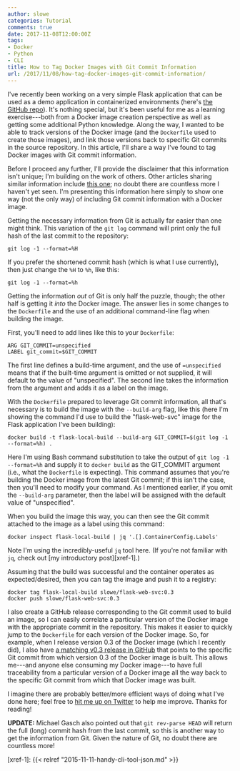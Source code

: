 ```yaml
---
author: slowe
categories: Tutorial
comments: true
date: 2017-11-08T12:00:00Z
tags:
- Docker
- Python
- CLI
title: How to Tag Docker Images with Git Commit Information
url: /2017/11/08/how-tag-docker-images-git-commit-information/
---
```


I've recently been working on a very simple Flask application that can be used as a demo application in containerized environments (here's [the GitHub repo][link-2]). It's nothing special, but it's been useful for me as a learning exercise---both from a Docker image creation perspective as well as getting some additional Python knowledge. Along the way, I wanted to be able to track versions of the Docker image (and the `Dockerfile` used to create those images), and link those versions back to specific Git commits in the source repository. In this article, I'll share a way I've found to tag Docker images with Git commit information.<!--more-->

Before I proceed any further, I'll provide the disclaimer that this information isn't unique; I'm building on the work of others. Other articles sharing similar information include [this one][link-1]; no doubt there are countless more I haven't yet seen. I'm presenting this information here simply to show one way (not the only way) of including Git commit information with a Docker image.

Getting the necessary information from Git is actually far easier than one might think. This variation of the `git log` command will print only the full hash of the last commit to the repository:

    git log -1 --format=%H

If you prefer the shortened commit hash (which is what I use currently), then just change the `%H` to `%h`, like this:

    git log -1 --format=%h

Getting the information _out_ of Git is only half the puzzle, though; the other half is getting it _into_ the Docker image. The answer lies in some changes to the `Dockerfile` and the use of an additional command-line flag when building the image.

First, you'll need to add lines like this to your `Dockerfile`:

    ARG GIT_COMMIT=unspecified
    LABEL git_commit=$GIT_COMMIT

The first line defines a build-time argument, and the use of `=unspecified` means that if the built-time argument is omitted or not supplied, it will default to the value of "unspecified". The second line takes the information from the argument and adds it as a label on the image.

With the `Dockerfile` prepared to leverage Git commit information, all that's necessary is to build the image with the `--build-arg` flag, like this (here I'm showing the command I'd use to build the "flask-web-svc" image for the Flask application I've been building):

    docker build -t flask-local-build --build-arg GIT_COMMIT=$(git log -1 --format=%h) .

Here I'm using Bash command substitution to take the output of `git log -1 --format=%h` and supply it to `docker build` as the GIT_COMMIT argument (i.e., what the `Dockerfile` is expecting). This command assumes that you're building the Docker image from the latest Git commit; if this isn't the case, then you'll need to modify your command. As I mentioned earlier, if you omit the `--build-arg` parameter, then the label will be assigned with the default value of "unspecified".

When you build the image this way, you can then see the Git commit attached to the image as a label using this command:

    docker inspect flask-local-build | jq '.[].ContainerConfig.Labels'

Note I'm using the incredibly-useful `jq` tool here. (If you're not familiar with `jq`, check out [my introductory post][xref-1].)

Assuming that the build was successful and the container operates as expected/desired, then you can tag the image and push it to a registry:

    docker tag flask-local-build slowe/flask-web-svc:0.3
    docker push slowe/flask-web-svc:0.3

I also create a GitHub release corresponding to the Git commit used to build an image, so I can easily correlate a particular version of the Docker image with the appropriate commit in the repository. This makes it easier to quickly jump to the `Dockerfile` for each version of the Docker image. So, for example, when I release version 0.3 of the Docker image (which I recently did), I also have [a matching v0.3 release in GitHub][link-4] that points to the specific Git commit from which version 0.3 of the Docker image is built. This allows me---and anyone else consuming my Docker image---to have full traceability from a particular version of a Docker image all the way back to the specific Git commit from which that Docker image was built.

I imagine there are probably better/more efficient ways of doing what I've done here; feel free to [hit me up on Twitter][link-3] to help me improve. Thanks for reading!

**UPDATE:** Michael Gasch also pointed out that `git rev-parse HEAD` will return the full (long) commit hash from the last commit, so this is another way to get the information from Git. Given the nature of Git, no doubt there are countless more!



[link-1]: http://container-solutions.com/tagging-docker-images-the-right-way/
[link-2]: https://github.com/scottslowe/flask-web-svc
[link-3]: https://twitter.com/scott_lowe
[link-4]: https://github.com/scottslowe/flask-web-svc/releases/tag/v0.3
[xref-1]: {{< relref "2015-11-11-handy-cli-tool-json.md" >}}
